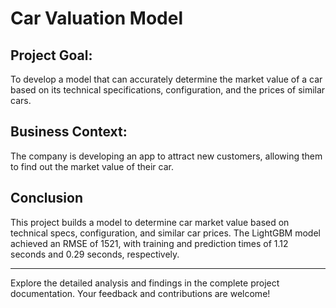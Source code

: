 # Car Valuation Model

## Project Goal: 
To develop a model that can accurately determine the market value of a car based on its technical specifications, configuration, and the prices of similar cars.

## Business Context:
The company is developing an app to attract new customers, allowing them to find out the market value of their car.


## Conclusion

This project builds a model to determine car market value based on technical specs, configuration, and similar car prices. The LightGBM model achieved an RMSE of 1521, with training and prediction times of 1.12 seconds and 0.29 seconds, respectively.

---

Explore the detailed analysis and findings in the complete project documentation. Your feedback and contributions are welcome!
